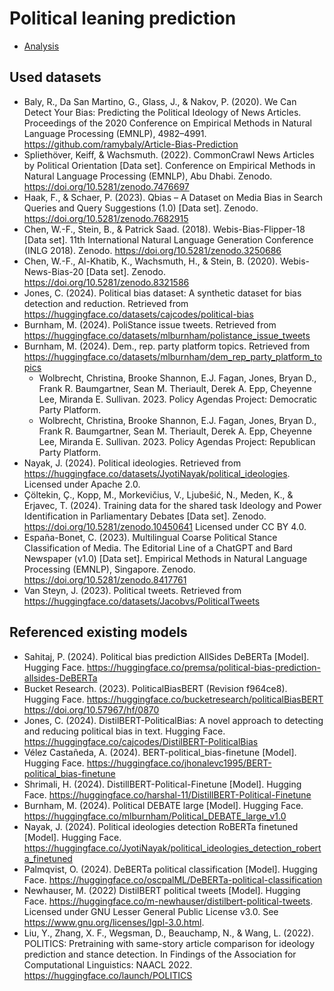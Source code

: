 # Political leaning prediction

- [Analysis](analysis)

## Used datasets

- Baly, R., Da San Martino, G., Glass, J., & Nakov, P. (2020). We Can Detect Your Bias: Predicting the Political
  Ideology of News Articles. Proceedings of the 2020 Conference on Empirical Methods in Natural Language Processing
  (EMNLP), 4982–4991. <https://github.com/ramybaly/Article-Bias-Prediction>
- Spliethöver, Keiff, & Wachsmuth. (2022). CommonCrawl News Articles by Political Orientation [Data set]. Conference on
  Empirical Methods in Natural Language Processing (EMNLP), Abu Dhabi. Zenodo. <https://doi.org/10.5281/zenodo.7476697>
- Haak, F., & Schaer, P. (2023). Qbias – A Dataset on Media Bias in Search Queries and Query Suggestions
  (1.0) [Data set]. Zenodo. <https://doi.org/10.5281/zenodo.7682915>
- Chen, W.-F., Stein, B., & Patrick Saad. (2018). Webis-Bias-Flipper-18 [Data set]. 11th International Natural Language
  Generation Conference (INLG 2018). Zenodo. <https://doi.org/10.5281/zenodo.3250686>
- Chen, W.-F., Al-Khatib, K., Wachsmuth, H., & Stein, B. (2020). Webis-News-Bias-20 [Data set].
  Zenodo. <https://doi.org/10.5281/zenodo.8321586>
- Jones, C. (2024). Political bias dataset: A synthetic dataset for bias detection and reduction. Retrieved
  from <https://huggingface.co/datasets/cajcodes/political-bias>
- Burnham, M. (2024). PoliStance issue tweets. Retrieved
  from <https://huggingface.co/datasets/mlburnham/polistance_issue_tweets>
- Burnham, M. (2024). Dem., rep. party platform topics. Retrieved
  from <https://huggingface.co/datasets/mlburnham/dem_rep_party_platform_topics>
  - Wolbrecht, Christina, Brooke Shannon, E.J. Fagan, Jones, Bryan D., Frank R. Baumgartner, Sean M. Theriault, Derek A.
    Epp, Cheyenne Lee, Miranda E. Sullivan. 2023. Policy Agendas Project: Democratic Party Platform.
  - Wolbrecht, Christina, Brooke Shannon, E.J. Fagan, Jones, Bryan D., Frank R. Baumgartner, Sean M. Theriault, Derek A.
    Epp, Cheyenne Lee, Miranda E. Sullivan. 2023. Policy Agendas Project: Republican Party Platform.
- Nayak, J. (2024). Political ideologies. Retrieved
  from <https://huggingface.co/datasets/JyotiNayak/political_ideologies>. Licensed under Apache 2.0.
- Çöltekin, Ç., Kopp, M., Morkevičius, V., Ljubešić, N., Meden, K., & Erjavec, T. (2024). Training data for the shared
  task Ideology and Power Identification in Parliamentary Debates [Data set].
  Zenodo. <https://doi.org/10.5281/zenodo.10450641> Licensed under CC BY 4.0.
- España-Bonet, C. (2023). Multilingual Coarse Political Stance Classification of Media. The Editorial Line of a ChatGPT
  and Bard Newspaper (v1.0) [Data set]. Empirical Methods in Natural Language Processing (EMNLP), Singapore.
  Zenodo. <https://doi.org/10.5281/zenodo.8417761>
- Van Steyn, J. (2023). Political tweets. Retrieved from <https://huggingface.co/datasets/Jacobvs/PoliticalTweets>

## Referenced existing models

- Sahitaj, P. (2024). Political bias prediction AllSides DeBERTa [Model]. Hugging
  Face. <https://huggingface.co/premsa/political-bias-prediction-allsides-DeBERTa>
- Bucket Research. (2023). PoliticalBiasBERT (Revision f964ce8). Hugging
  Face. <https://huggingface.co/bucketresearch/politicalBiasBERT> <https://doi.org/10.57967/hf/0870>
- Jones, C. (2024). DistilBERT-PoliticalBias: A novel approach to detecting and reducing political bias in text.
  Hugging Face. <https://huggingface.co/cajcodes/DistilBERT-PoliticalBias>
- Vélez Castañeda, A. (2024). BERT-political_bias-finetune [Model]. Hugging
  Face. <https://huggingface.co/jhonalevc1995/BERT-political_bias-finetune>
- Shrimali, H. (2024). DistillBERT-Political-Finetune [Model]. Hugging
  Face. <https://huggingface.co/harshal-11/DistillBERT-Political-Finetune>
- Burnham, M. (2024). Political DEBATE large [Model]. Hugging
  Face. <https://huggingface.co/mlburnham/Political_DEBATE_large_v1.0>
- Nayak, J. (2024). Political ideologies detection RoBERTa finetuned [Model]. Hugging
  Face. <https://huggingface.co/JyotiNayak/political_ideologies_detection_roberta_finetuned>
- Palmqvist, O. (2024). DeBERTa political classification [Model]. Hugging
  Face. <https://huggingface.co/oscpalML/DeBERTa-political-classification>
- Newhauser, M. (2022) DistilBERT political tweets [Model]. Hugging
  Face. <https://huggingface.co/m-newhauser/distilbert-political-tweets>. Licensed under GNU Lesser General Public
  License v3.0. See <https://www.gnu.org/licenses/lgpl-3.0.html>.
- Liu, Y., Zhang, X. F., Wegsman, D., Beauchamp, N., & Wang, L. (2022). POLITICS: Pretraining with same-story article
  comparison for ideology prediction and stance detection. In Findings of the Association for Computational Linguistics:
  NAACL 2022. <https://huggingface.co/launch/POLITICS>
